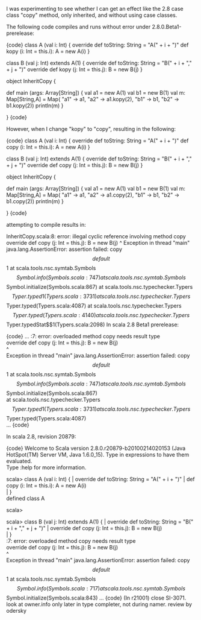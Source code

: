 I was experimenting to see whether I can get an effect like the 2.8 case class "copy" method, only inherited, and without using case classes.

The following code compiles and runs without error under 2.8.0.Beta1-prerelease:

{code}
class A (val i: Int) {
  override def toString: String = "A(" + i + ")"
  def kopy (i: Int = this.i): A = new A(i)
}

class B (val j: Int) extends A(1) {
  override def toString: String = "B(" + i + "," + j + ")"
  override def kopy (j: Int = this.j): B = new B(j)
}

object InheritCopy {

  def main (args: Array[String]) {
    val a1 = new A(1)
    val b1 = new B(1)
    val m: Map[String,A] =
      Map(
        "a1" -> a1, "a2" -> a1.kopy(2),
        "b1" -> b1, "b2" -> b1.kopy(2))
    println(m)
  }

}
{code}

However, when I change "kopy" to "copy", resulting in the following:

{code}
class A (val i: Int) {
  override def toString: String = "A(" + i + ")"
  def copy (i: Int = this.i): A = new A(i)
}

class B (val j: Int) extends A(1) {
  override def toString: String = "B(" + i + "," + j + ")"
  override def copy (j: Int = this.j): B = new B(j)
}

object InheritCopy {

  def main (args: Array[String]) {
    val a1 = new A(1)
    val b1 = new B(1)
    val m: Map[String,A] =
      Map(
        "a1" -> a1, "a2" -> a1.copy(2),
        "b1" -> b1, "b2" -> b1.copy(2))
    println(m)
  }

}
{code}

attempting to compile results in:

InheritCopy.scala:8: error: illegal cyclic reference involving method copy
  override def copy (j: Int = this.j): B = new B(j)
                     ^
Exception in thread "main" java.lang.AssertionError: assertion failed: copy$$default$$1
        at scala.tools.nsc.symtab.Symbols$$Symbol.info(Symbols.scala:747)
        at scala.tools.nsc.symtab.Symbols$$Symbol.initialize(Symbols.scala:867)
        at scala.tools.nsc.typechecker.Typers$$Typer.typed1(Typers.scala:3731)
        at scala.tools.nsc.typechecker.Typers$$Typer.typed(Typers.scala:4087)
        at scala.tools.nsc.typechecker.Typers$$Typer.typed(Typers.scala:4140)
        at scala.tools.nsc.typechecker.Typers$$Typer.typedStat$$1(Typers.scala:2098)
In scala 2.8 Beta1 prerelease:

{code}
...
<console>:7: error: overloaded method copy needs result type     
         override def copy (j: Int = this.j): B = new B(j)       
                            ^                                    
Exception in thread "main" java.lang.AssertionError: assertion failed: copy$$default$$1
        at scala.tools.nsc.symtab.Symbols$$Symbol.info(Symbols.scala:747)             
        at scala.tools.nsc.symtab.Symbols$$Symbol.initialize(Symbols.scala:867)       
        at scala.tools.nsc.typechecker.Typers$$Typer.typed1(Typers.scala:3731)        
        at scala.tools.nsc.typechecker.Typers$$Typer.typed(Typers.scala:4087)        
...
{code}



In scala 2.8, revision 20879:

{code}
Welcome to Scala version 2.8.0.r20879-b20100214020153 (Java HotSpot(TM) Server VM, Java 1.6.0_15).
Type in expressions to have them evaluated.                                                       
Type :help for more information.                                                                  

scala> class A (val i: Int) {
     |   override def toString: String = "A(" + i + ")"
     |   def copy (i: Int = this.i): A = new A(i)      
     | }                                               
defined class A                                        

scala> 

scala> class B (val j: Int) extends A(1) {
     |   override def toString: String = "B(" + i + "," + j + ")"
     |   override def copy (j: Int = this.j): B = new B(j)       
     | }                                                         
<console>:7: error: overloaded method copy needs result type     
         override def copy (j: Int = this.j): B = new B(j)       
                            ^                                    
Exception in thread "main" java.lang.AssertionError: assertion failed: copy$$default$$1
        at scala.tools.nsc.symtab.Symbols$$Symbol.info(Symbols.scala:717)             
        at scala.tools.nsc.symtab.Symbols$$Symbol.initialize(Symbols.scala:843)
...
{code}
(In r21001) close SI-3071. look at owner.info only later in type completer, not during namer. review by odersky
